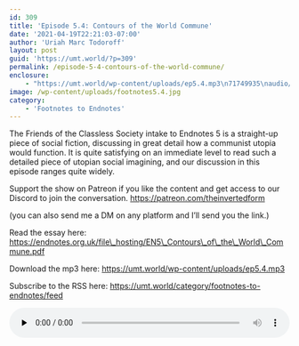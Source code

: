 ```yaml
---
id: 309
title: 'Episode 5.4: Contours of the World Commune'
date: '2021-04-19T22:21:03-07:00'
author: 'Uriah Marc Todoroff'
layout: post
guid: 'https://umt.world/?p=309'
permalink: /episode-5-4-contours-of-the-world-commune/
enclosure:
    - "https://umt.world/wp-content/uploads/ep5.4.mp3\n71749935\naudio/mpeg\n"
image: /wp-content/uploads/footnotes5.4.jpg
category:
    - 'Footnotes to Endnotes'
---
```


The Friends of the Classless Society intake to Endnotes 5 is a straight-up piece of social fiction, discussing in great detail how a communist utopia would function. It is quite satisfying on an immediate level to read such a detailed piece of utopian social imagining, and our discussion in this episode ranges quite widely.

Support the show on Patreon if you like the content and get access to our Discord to join the conversation. https://patreon.com/theinvertedform

(you can also send me a DM on any platform and I’ll send you the link.)

Read the essay here: https://endnotes.org.uk/file\_hosting/EN5\_Contours\_of\_the\_World\_Commune.pdf

Download the mp3 here: https://umt.world/wp-content/uploads/ep5.4.mp3

Subscribe to the RSS here: https://umt.world/category/footnotes-to-endnotes/feed

<audio class="wp-audio-shortcode" controls="controls" id="audio-309-34" preload="none" style="width: 100%;"><source src="https://umt.world/wp-content/uploads/ep5.4.mp3?_=34" type="audio/mpeg"></source><https://umt.world/wp-content/uploads/ep5.4.mp3></audio>